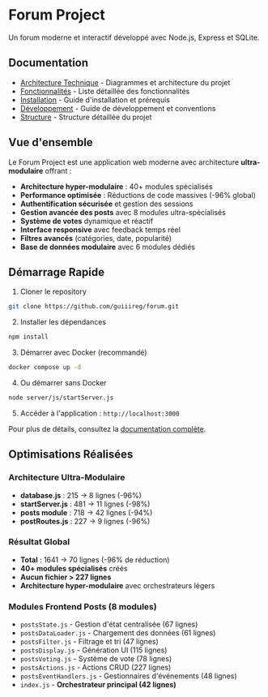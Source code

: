 # Forum Project

Un forum moderne et interactif développé avec Node.js, Express et SQLite.

## Documentation

- [Architecture Technique](docs/architecture.md) - Diagrammes et architecture du projet
- [Fonctionnalités](docs/features.md) - Liste détaillée des fonctionnalités
- [Installation](docs/installation.md) - Guide d'installation et prérequis
- [Développement](docs/development.md) - Guide de développement et conventions
- [Structure](docs/structure.md) - Structure détaillée du projet

## Vue d'ensemble

Le Forum Project est une application web moderne avec architecture **ultra-modulaire** offrant :
- **Architecture hyper-modulaire** : 40+ modules spécialisés
- **Performance optimisée** : Réductions de code massives (-96% global)
- **Authentification sécurisée** et gestion des sessions
- **Gestion avancée des posts** avec 8 modules ultra-spécialisés
- **Système de votes** dynamique et réactif
- **Interface responsive** avec feedback temps réel
- **Filtres avancés** (catégories, date, popularité)
- **Base de données modulaire** avec 6 modules dédiés

## Démarrage Rapide

1. Cloner le repository

```bash
git clone https://github.com/guiiireg/forum.git
```

2. Installer les dépendances

```bash
npm install
```

3. Démarrer avec Docker (recommandé)
```bash
docker compose up -d
```

4. Ou démarrer sans Docker
```bash
node server/js/startServer.js
```

5. Accéder à l'application : `http://localhost:3000`

Pour plus de détails, consultez la [documentation complète](docs/installation.md).

## Optimisations Réalisées

### Architecture Ultra-Modulaire
- **database.js** : 215 → 8 lignes (-96%)
- **startServer.js** : 481 → 11 lignes (-98%)
- **posts module** : 718 → 42 lignes (-94%)
- **postRoutes.js** : 227 → 9 lignes (-96%)

### Résultat Global
- **Total** : 1641 → 70 lignes (-96% de réduction)
- **40+ modules spécialisés** créés
- **Aucun fichier > 227 lignes**
- **Architecture hyper-modulaire** avec orchestrateurs légers

### Modules Frontend Posts (8 modules)
- `postsState.js` - Gestion d'état centralisée (67 lignes)
- `postsDataLoader.js` - Chargement des données (61 lignes) 
- `postsFilter.js` - Filtrage et tri (47 lignes)
- `postsDisplay.js` - Génération UI (115 lignes)
- `postsVoting.js` - Système de vote (78 lignes)
- `postsActions.js` - Actions CRUD (227 lignes)
- `postsEventHandlers.js` - Gestionnaires d'événements (48 lignes)
- `index.js` - **Orchestrateur principal (42 lignes)**
